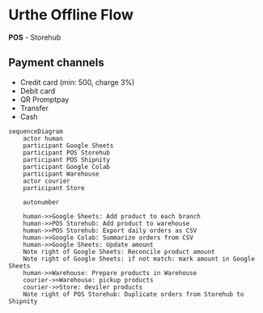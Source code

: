 # Urthe Offline Flow

**POS** - Storehub

## Payment channels
- Credit card (min: 500, charge 3%)
- Debit card
- QR Promptpay
- Transfer
- Cash

```mermaid
sequenceDiagram
    actor human
    participant Google Sheets
    participant POS Storehub
    participant POS Shipnity
    participant Google Colab
    participant Warehouse
    actor courier
    participant Store

    autonumber

    human->>Google Sheets: Add product to each branch
    human->>POS Storehub: Add product to warehouse
    human->>POS Storehub: Export daily orders as CSV
    human->>Google Colab: Summarize orders from CSV
    human->>Google Sheets: Update amount
    Note right of Google Sheets: Reconcile product amount
    Note right of Google Sheets: if not match: mark amount in Google Sheets
    human->>Warehouse: Prepare products in Warehouse
    courier->>Warehouse: pickup products
    courier->>Store: deviler products
    Note right of POS Storehub: Duplicate orders from Storehub to Shipnity
```